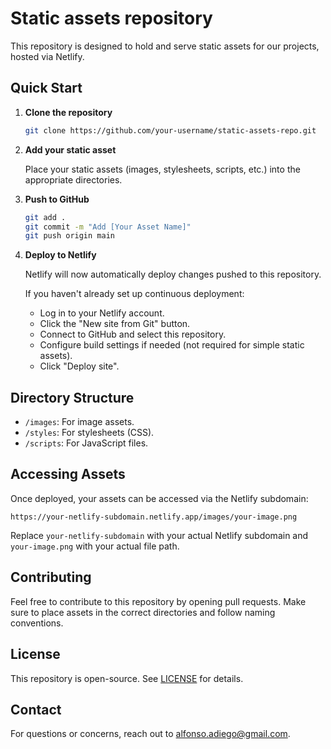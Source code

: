 # Static assets repository

This repository is designed to hold and serve static assets for our projects, hosted via Netlify.

## Quick Start

1. **Clone the repository**

   ```bash
   git clone https://github.com/your-username/static-assets-repo.git
   ```

2. **Add your static asset**

   Place your static assets (images, stylesheets, scripts, etc.) into the appropriate directories.

3. **Push to GitHub**

   ```bash
   git add .
   git commit -m "Add [Your Asset Name]"
   git push origin main
   ```

4. **Deploy to Netlify**

   Netlify will now automatically deploy changes pushed to this repository.

   If you haven't already set up continuous deployment:

   - Log in to your Netlify account.
   - Click the "New site from Git" button.
   - Connect to GitHub and select this repository.
   - Configure build settings if needed (not required for simple static assets).
   - Click "Deploy site".

## Directory Structure

- `/images`: For image assets.
- `/styles`: For stylesheets (CSS).
- `/scripts`: For JavaScript files.

## Accessing Assets

Once deployed, your assets can be accessed via the Netlify subdomain:

```
https://your-netlify-subdomain.netlify.app/images/your-image.png
```

Replace `your-netlify-subdomain` with your actual Netlify subdomain and `your-image.png` with your actual file path.

## Contributing

Feel free to contribute to this repository by opening pull requests. Make sure to place assets in the correct directories and follow naming conventions.

## License

This repository is open-source. See [LICENSE](./LICENSE) for details.

## Contact

For questions or concerns, reach out to [alfonso.adiego@gmail.com](mailto:alfonso.adiego@gmail.com).
